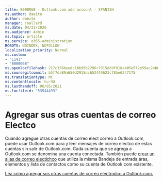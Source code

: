 ```yaml
---
title: 8000068 - Outlook.com add account - SPANISH
ms.author: daeite
author: daeite
manager: joallard
ms.date: 04/21/2020
ms.audience: Admin
ms.topic: article
ms.service: o365-administration
ROBOTS: NOINDEX, NOFOLLOW
localization_priority: Normal
ms.custom:
- "1141"
- "8000068"
ms.openlocfilehash: 217c156beedc1bb95b2296c7915d69f018a405e572e59ac2eb6b78f3519258d3
ms.sourcegitcommit: b5f7da89a650d2915dc652449623c78be6247175
ms.translationtype: MT
ms.contentlocale: hu-HU
ms.lasthandoff: 08/05/2021
ms.locfileid: "53944493"
---
```

# <a name="agregar-sus-otras-cuentas-de-correo-electrnico"></a>Agregar sus otras cuentas de correo Electco

Cuando agregue otras cuentas de correo elect correo a Outlook.com, puede usar Outlook.com para y leer mensajes de correo electco de estas cuentas sin salir de Outlook.com. Cada cuenta que se agrega a Outlook.com se denomina una cuenta conectada. También puede [crear un alias de correo electichco](https://support.office.com/es-es/article/agregar-o-quitar-un-alias-de-correo-electrónico-en-outlook-com-459b1989-356d-40fa-a689-8f285b13f1f2?wt.mc_id=Office_Outlook_com_Alchemy) que utiliza la misma Bandeja de entrada,áras, elementos y lista de contactos como su cuenta de Outlook.com existente.

[Lea cómo agregar sus otras cuentas de correo electrodco a Outlook.com.](https://support.office.com/es-es/article/agregar-sus-otras-cuentas-de-correo-electrónico-a-outlook-com-c5224df4-5885-4e79-91ba-523aa743f0ba?ui=es-ES&rs=es-ES&ad=ES?wt.mc_id=Office_Outlook_com_Alchemy)